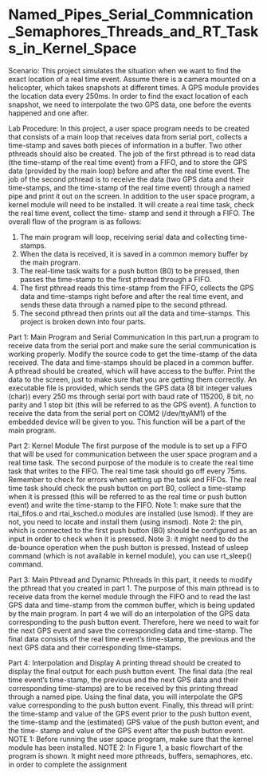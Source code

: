 # Named_Pipes_Serial_Commnication_Semaphores_Threads_and_RT_Tasks_in_Kernel_Space
Scenario:
This project simulates the situation when we want to find the exact location of a real time event. Assume there is a camera mounted on a helicopter, which takes snapshots at different times. A GPS module provides the location data every 250ms. In order to find the exact location of each snapshot, we need to interpolate the two GPS data, one before the events happened and one after.

Lab Procedure:
In this project, a user space program needs to be created that consists of a main loop that receives data from serial port, collects a time-stamp and saves both pieces of information in a buffer. Two other pthreads should also be created. The job of the first pthread is to read data (the time-stamp of the real time event) from a FIFO, and to store the GPS data (provided by the main loop) before and after the real time event. The job of the second pthread is to receive the data (two GPS data and their time-stamps, and the time-stamp of the real time event) through a named pipe and print it out on the screen. In addition to the user space program, a kernel module will need to be installed. It will create a real time task, check the real time event, collect the time- stamp and send it through a FIFO. The overall flow of the program is as follows:

1. The main program will loop, receiving serial data and collecting time-stamps.
2. When the data is received, it is saved in a common memory buffer by the main program.
3. The real-time task waits for a push button (B0) to be pressed, then passes the time-stamp to the first pthread through a FIFO.
4. The first pthread reads this time-stamp from the FIFO, collects the GPS data and time-stamps right before and after the real time event, and sends these data through a named pipe to the second pthread.
5. The second pthread then prints out all the data and time-stamps.
This project is broken down into four parts. 

Part 1: Main Program and Serial Communication
In this part,run a program to receive data from the serial port and make sure the serial communication is working properly. Modify the source code to get the time-stamp of the data received. The data and time-stamps should be placed in a common buffer. A pthread should be created, which will have access to the buffer. Print the data to the screen, just to make sure that you are getting them correctly.
An executable file is provided, which sends the GPS data (8 bit integer values (char)) every 250 ms through serial port with baud rate of 115200, 8 bit, no parity and 1 stop bit (this will be referred to as the GPS event). A function to receive the data from the serial port on COM2 (/dev/ttyAM1) of the embedded device will be given to you. This function will be a part of the main program.

Part 2: Kernel Module
The first purpose of the module is to set up a FIFO that will be used for communication between the user space program and a real time task. The second purpose of the module is to create the real time task that writes to the FIFO. The real time task should go off every 75ms. Remember to check for errors when setting up the task and FIFOs.
The real time task should check the push button on port B0, collect a time-stamp when it is pressed (this will be referred to as the real time or push button event) and write the time-stamp to the FIFO.
Note 1: make sure that the rtai_fifos.o and rtai_ksched.o modules are installed (use lsmod). If they are not, you need to locate and install them (using insmod).
Note 2: the pin, which is connected to the first push button (B0) should be configured as an input in order to check when it is pressed. Note 3: it might need to do the de-bounce operation when the push button is pressed. Instead of usleep command (which is not available in kernel module), you can use rt_sleep() command.

Part 3: Main Pthread and Dynamic Pthreads
In this part, it needs to modify the pthread that you created in part 1. The purpose of this main pthread is to receive data from the kernel module through the FIFO and to read the last GPS data and time-stamp from the common buffer, which is being updated by the main program. In part 4 we will do an interpolation of the GPS data corresponding to the push button event. Therefore, here we need to wait for the next GPS event and save the corresponding data and time-stamp. The final data consists of the real time event’s time-stamp, the previous and the next GPS data and their corresponding time-stamps.

Part 4: Interpolation and Display
A printing thread should be created to display the final output for each push button event. The final data (the real time event’s time-stamp, the previous and the next GPS data and their corresponding time-stamps) are to be received by this printing thread through a named pipe. Using the final data, you will interpolate the GPS value corresponding to the push button event. Finally, this thread will print: the time-stamp and value of the GPS event prior to the push button event, the time-stamp and the (estimated) GPS value of the push button event, and the time- stamp and value of the GPS event after the push button event.
NOTE 1: Before running the user space program, make sure that the kernel module has been installed.
NOTE 2: In Figure 1, a basic flowchart of the program is shown. It might need more pthreads, buffers, semaphores, etc. in order to complete the assignment
